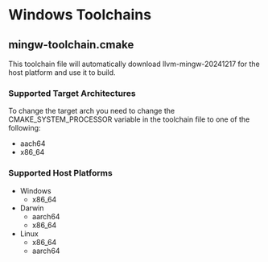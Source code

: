 # Windows Toolchains
## mingw-toolchain.cmake
This toolchain file will automatically download llvm-mingw-20241217 for the host platform and use it to build.
### Supported Target Architectures
To change the target arch you need to change the CMAKE_SYSTEM_PROCESSOR variable in the toolchain file to one of the following:
- aach64
- x86_64

### Supported Host Platforms
- Windows
  - x86_64
- Darwin
  - aarch64
  - x86_64
- Linux
  - x86_64
  - aarch64
